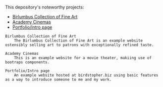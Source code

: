 <body>
	<p>This depository's noteworthy projects: </p>
		<ul>
			<li>
				<a href="https://github.com/turtelneck/HTML-and-CSS-Projects/tree/main/One-Page%20Website">
					Birlumbus Collection of Fine Art
				</a>
			</li>
			<li>
				<a href="https://github.com/turtelneck/HTML-and-CSS-Projects/tree/main/bootstrap4_project">
					Academy Cinemas
				</a>
			</li>
			<li>
				<a href="https://github.com/turtelneck/HTML-and-CSS-Projects/tree/main/portfolio">
					Portfolio/Intro page
				</a>
			</li>
		</ul>

	Birlumbus Collection of Fine Art
		The Birlumbus Collection of Fine Art is an example website ostensibly selling art to patrons with exceptionally refined taste.

	Academy Cinemas
		This is an example website for a movie theater, makiing use of bootraps components.

	Portfolio/Intro page
		An example website hosted at birdstopher.biz using basic features as a way to introduce someone to me and my work.
</body>
